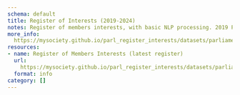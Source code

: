 ```yaml
---
schema: default
title: Register of Interests (2019-2024)
notes: Register of members interests, with basic NLP processing. 2019 Parliament.
more_info: 
  https://mysociety.github.io/parl_register_interests/datasets/parliament_2019/latest
resources:
- name: Register of Members Interests (latest register)
  url: 
    https://mysociety.github.io/parl_register_interests/datasets/parliament_2019/latest
  format: info
category: []
---
```

